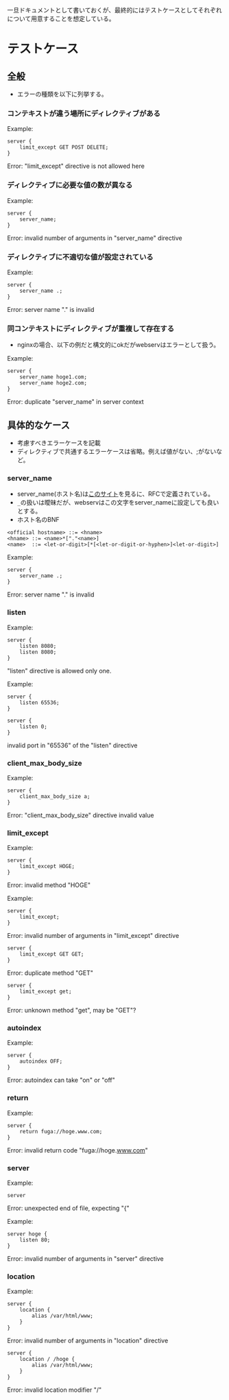 一旦ドキュメントとして書いておくが、最終的にはテストケースとしてそれぞれについて用意することを想定している。

# テストケース

## 全般

- エラーの種類を以下に列挙する。

### コンテキストが違う場所にディレクティブがある

Example:

```
server {
	limit_except GET POST DELETE;
}
```

Error:
"limit_except" directive is not allowed here

### ディレクティブに必要な値の数が異なる

Example:

```
server {
	server_name;
}
```

Error:
invalid number of arguments in "server_name" directive

### ディレクティブに不適切な値が設定されている

Example:

```
server {
	server_name .;
}
```

Error:
server name "." is invalid

### 同コンテキストにディレクティブが重複して存在する

- nginxの場合、以下の例だと構文的にokだがwebservはエラーとして扱う。

Example:

```
server {
	server_name hoge1.com;
	server_name hoge2.com;
}
```

Error:
duplicate "server_name" in server context

## 具体的なケース

- 考慮すべきエラーケースを記載
- ディレクティブで共通するエラーケースは省略。例えば値がない、;がないなど。

### server_name

- server_name(ホスト名)は[このサイト](https://suu-g.hateblo.jp/entry/2019/09/19/232913)を見るに、RFCで定義されている。
- `_`の扱いは曖昧だが、webservはこの文字をserver_nameに設定しても良いとする。
- ホスト名のBNF

```
<official hostname> ::= <hname>
<hname> ::= <name>*["."<name>]
<name>  ::= <let-or-digit>[*[<let-or-digit-or-hyphen>]<let-or-digit>]
```

Example:

```
server {
	server_name .;
}
```

Error:
server name "." is invalid

### listen

Example:

```
server {
	listen 8080;
	listen 8080;
}
```

"listen" directive is allowed only one.

Example:

```
server {
	listen 65536;
}

server {
	listen 0;
}
```

invalid port in "65536" of the "listen" directive

<!-- ### error_page -->

### client_max_body_size

Example:

```
server {
	client_max_body_size a;
}
```

Error:
"client_max_body_size" directive invalid value

<!-- ### alias -->

### limit_except

Example:

```
server {
	limit_except HOGE;
}
```

Error:
invalid method "HOGE"

Example:

```
server {
	limit_except;
}
```

Error:
invalid number of arguments in "limit_except" directive

```
server {
	limit_except GET GET;
}
```

Error:
duplicate method "GET"

```
server {
	limit_except get;
}
```

Error:
unknown method "get", may be "GET"?

### autoindex

Example:

```
server {
	autoindex OFF;
}
```

Error:
autoindex can take "on" or "off"

<!-- ### index -->

### return

Example:

```
server {
	return fuga://hoge.www.com;
}
```

Error:
invalid return code "fuga://hoge.www.com"

### server

Example:

```
server
```

Error:
unexpected end of file, expecting "{"

Example:

```
server hoge {
	listen 80;
}
```

Error:
invalid number of arguments in "server" directive

### location

Example:

```
server {
	location {
		alias /var/html/www;
	}
}
```

Error:
invalid number of arguments in "location" directive

```
server {
	location / /hoge {
		alias /var/html/www;
	}
}
```

Error:
invalid location modifier "/"

